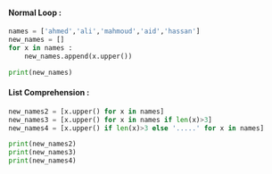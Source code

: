 #### Normal Loop :

```python
names = ['ahmed','ali','mahmoud','aid','hassan']
new_names = []
for x in names :
    new_names.append(x.upper())

print(new_names)
```



#### List Comprehension :

```python
new_names2 = [x.upper() for x in names]
new_names3 = [x.upper() for x in names if len(x)>3]
new_names4 = [x.upper() if len(x)>3 else '.....' for x in names]

print(new_names2)
print(new_names3)
print(new_names4)
```

